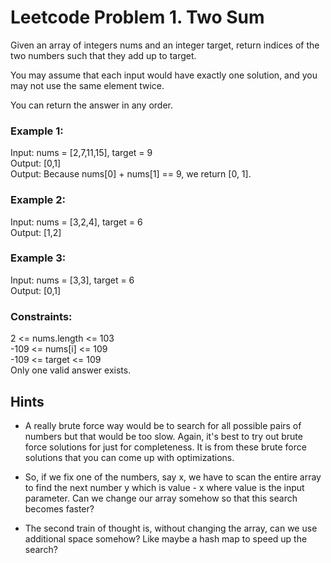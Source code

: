 # Leetcode Problem 1. Two Sum

Given an array of integers nums and an integer target, return indices of the two numbers such that they add up to target.

You may assume that each input would have exactly one solution, and you may not use the same element twice.

You can return the answer in any order.

### Example 1:

Input: nums = [2,7,11,15], target = 9  
Output: [0,1]  
Output: Because nums[0] + nums[1] == 9, we return [0, 1].  

### Example 2:

Input: nums = [3,2,4], target = 6  
Output: [1,2]  

### Example 3:

Input: nums = [3,3], target = 6  
Output: [0,1]  
 

### Constraints:

2 <= nums.length <= 103  
-109 <= nums[i] <= 109  
-109 <= target <= 109  
Only one valid answer exists.  

## Hints
- A really brute force way would be to search for all possible pairs of numbers but that would be too slow. Again, it's best to try out brute force solutions for just for completeness. It is from these brute force solutions that you can come up with optimizations.

- So, if we fix one of the numbers, say x, we have to scan the entire array to find the next number y which is value - x where value is the input parameter. Can we change our array somehow so that this search becomes faster?

- The second train of thought is, without changing the array, can we use additional space somehow? Like maybe a hash map to speed up the search?
